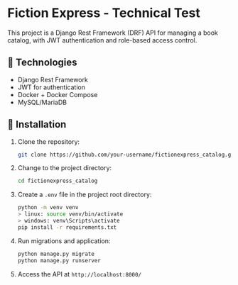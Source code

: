 # Fiction Express - Technical Test

This project is a Django Rest Framework (DRF) API for managing a book catalog, with JWT authentication and role-based access control.

## 📌 Technologies
- Django Rest Framework
- JWT for authentication
- Docker + Docker Compose
- MySQL/MariaDB

## 📌 Installation
1. Clone the repository:
    ```bash
    git clone https://github.com/your-username/fictionexpress_catalog.git
     ```
2. Change to the project directory:
    ```bash
    cd fictionexpress_catalog
    ```
3. Create a `.env` file in the project root directory:
    ```bash
    python -m venv venv
    > linux: source venv/bin/activate 
    > windows: venv\Scripts\activate
    pip install -r requirements.txt
    ```
4. Run migrations and application:
    ```bash
    python manage.py migrate
    python manage.py runserver
    ```
5. Access the API at `http://localhost:8000/`

    